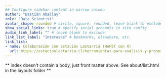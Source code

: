```yaml
---
## Configure sidebar content in narrow column
author: "Bastián Aballay"
role: "Data Scientist"
avatar_shape: rounded # circle, square, rounded, leave blank to exclude
show_social_links: true # specify social accounts in site config
audio_link_label: "" # leave blank to exclude
link_list_label: "Intereses" # bookmarks, elsewhere, etc.
link_list:
- name: Colaboración con Estación Lastarria (HAPST con R)
  url: https://estacionlastarria.cl/herramientas-para-analisis-y-pronostico-de-series-de-tiempo-en-r/
---
```


** index doesn't contain a body, just front matter above.
See about/list.html in the layouts folder **